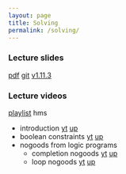 ```yaml
---
layout: page
title: Solving
permalink: /solving/
---
```


### Lecture slides

  [pdf](https://github.com/potassco-asp-course/course/releases/download/v1.11.3/solving.pdf)
  [git](https://github.com/potassco-asp-course/solving)
  [v1.11.3](https://github.com/potassco-asp-course/course/releases/tag/v1.11.3)

### Lecture videos

  [playlist](https://youtube.com/playlist?list=PL7DBaibuDD9NFCpoQWNCvoSdhPE3kdzmM) hms

  * introduction
	[yt](https://youtu.be/VNPK8ANqsJw)
	[up](https://mediaup.uni-potsdam.de/Play/29702)
  * boolean constraints
	[yt](https://youtu.be/FOEbZ3kf0AM)
	[up](https://mediaup.uni-potsdam.de/Play/29710)
  * nogoods from logic programs
	* completion nogoods
	  [yt]()
	  [up]()
	* loop nogoods
	  [yt]()
	  [up]()

